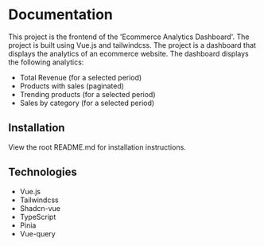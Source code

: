 # Documentation

This project is the frontend of the 'Ecommerce Analytics Dashboard'. The project is built using Vue.js and tailwindcss. The project is a dashboard that displays the analytics of an ecommerce website. The dashboard displays the following analytics:

- Total Revenue (for a selected period)
- Products with sales (paginated)
- Trending products (for a selected period)
- Sales by category (for a selected period)

## Installation

View the root README.md for installation instructions.

## Technologies

- Vue.js
- Tailwindcss
- Shadcn-vue
- TypeScript
- Pinia
- Vue-query
